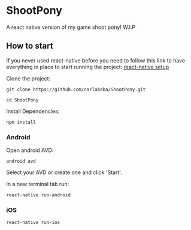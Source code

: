 # ShootPony
A react native version of my game shoot pony! W.I.P

## How to start

If you never used react-native before you need to follow this link to have everything in place to start running the project:
[react-native setup](https://facebook.github.io/react-native/docs/getting-started.html)

Clone the project:
```
git clone https://github.com/carlababa/ShootPony.git

cd ShootPony
```

Install Dependencies:
```
npm install
```

### Android

Open android AVD:
```
android avd
```
Select your AVD or create one and click 'Start'.


In a new terminal tab run:

```
react-native run-android
```

### iOS
```
react-native run-ios
```
